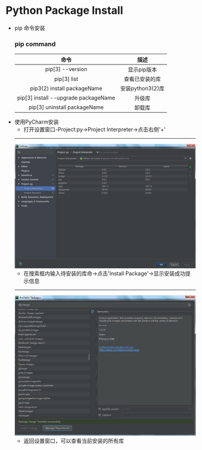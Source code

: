 # Python Package Install
+ pip 命令安装
    ### pip command
    |命令|描述|
    |:---:|:---:|
    |pip[3] --version|显示pip版本|
    |pip[3] list|查看已安装的库|
    |pip3(2) install packageName|安装python3(2)库|
    |pip[3] install --upgrade packageName|升级库|
    |pip[3] uninstall packageName|卸载库|
+ 使用PyCharm安装
    + 打开设置窗口-Project:py->Project Interpreter->点击右侧'+'
    ---
    ![interpreter.png](picture/interpreter.png)
    + 在搜索框内输入待安装的库命->点击'Install Package'->显示安装成功提示信息
    ---
    ![package.png](picture/package.png)
    + 返回设置窗口，可以查看当前安装的所有库